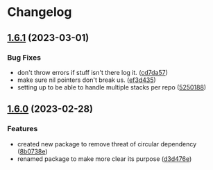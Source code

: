 # Changelog

## [1.6.1](https://github.com/GoogleCloudPlatform/deploystack/compare/github/v1.6.0...github/v1.6.1) (2023-03-01)


### Bug Fixes

* don't throw errors if stuff isn't there log it. ([cd7da57](https://github.com/GoogleCloudPlatform/deploystack/commit/cd7da57db43625b95a49fca4603712ca94b4d170))
* make sure nil pointers don't break us. ([ef3d435](https://github.com/GoogleCloudPlatform/deploystack/commit/ef3d435507e21fab2ad3ece6e4e11d0ecfd69aa3))
* setting up to be able to handle multiple stacks per repo ([5250188](https://github.com/GoogleCloudPlatform/deploystack/commit/525018825f7a8992b99a9f5f86c2045c367c56fd))

## [1.6.0](https://github.com/GoogleCloudPlatform/deploystack/compare/github-v1.5.0...github/v1.6.0) (2023-02-28)


### Features

* created new package to remove threat of circular dependency ([8b0738e](https://github.com/GoogleCloudPlatform/deploystack/commit/8b0738e28a839d2f9a21cb4c880ddd382d9017e2))
* renamed package to make more clear its purpose ([d3d476e](https://github.com/GoogleCloudPlatform/deploystack/commit/d3d476ef2ae3da26910b3f44d6ce3edd5f07feab))
